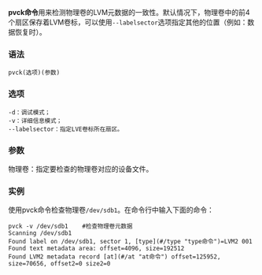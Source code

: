 **pvck命令**用来检测物理卷的LVM元数据的一致性。默认情况下，物理卷中的前4个扇区保存着LVM卷标，可以使用`--labelsector`选项指定其他的位置（例如：数据恢复时）。

### 语法  

```
pvck(选项)(参数)
```

### 选项  

```
-d：调试模式；
-v：详细信息模式；
--labelsector：指定LVE卷标所在扇区。
```

### 参数  

物理卷：指定要检查的物理卷对应的设备文件。

### 实例  

使用pvck命令检查物理卷`/dev/sdb1`。在命令行中输入下面的命令：

```
pvck -v /dev/sdb1    #检查物理卷元数据
Scanning /dev/sdb1  
Found label on /dev/sdb1, sector 1, [type](#/type "type命令")=LVM2 001  
Found text metadata area: offset=4096, size=192512 
Found LVM2 metadata record [at](#/at "at命令") offset=125952,  
size=70656, offset2=0 size2=0
```